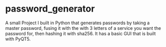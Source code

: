# password_generator

A small Project I built in Python that generates passwords by taking a master password, fusing it with the with 3 letters of a service you want the password for, then hashing it with sha256. It has a basic GUI that is built with PyQT5.

